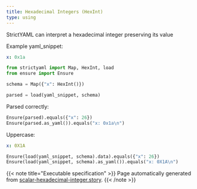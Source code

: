 ```yaml
---
title: Hexadecimal Integers (HexInt)
type: using
---
```



StrictYAML can interpret a hexadecimal integer
preserving its value 


Example yaml_snippet:

```yaml
x: 0x1a

```


```python
from strictyaml import Map, HexInt, load
from ensure import Ensure

schema = Map({"x": HexInt()})

parsed = load(yaml_snippet, schema)

```



Parsed correctly:


```python
Ensure(parsed).equals({"x": 26})
Ensure(parsed.as_yaml()).equals("x: 0x1a\n")

```




Uppercase:

```yaml
x: 0X1A

```


```python
Ensure(load(yaml_snippet, schema).data).equals({"x": 26})
Ensure(load(yaml_snippet, schema).as_yaml()).equals("x: 0X1A\n")

```






{{< note title="Executable specification" >}}
Page automatically generated from <a href="https://github.com/crdoconnor/strictyaml/blob/master/hitch/story/scalar-hexadecimal-integer.story">scalar-hexadecimal-integer.story</a>.
{{< /note >}}